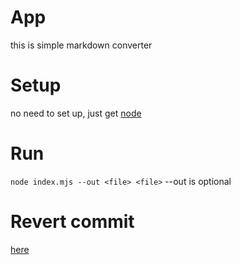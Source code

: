 # App
this is simple markdown converter

# Setup
no need to set up, just get [node](https://nodejs.org/)

# Run
`node index.mjs --out <file> <file>` --out is optional

# Revert commit
[here](https://github.com/daniilchubich/mtrpz-1-2/commit/1761dd2f610133d007b23da60bcf3fd84976f92f)

